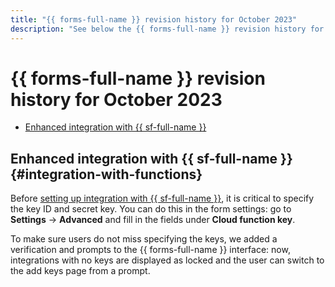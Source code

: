 ```yaml
---
title: "{{ forms-full-name }} revision history for October 2023"
description: "See below the {{ forms-full-name }} revision history for October 2023."
---
```


# {{ forms-full-name }} revision history for October 2023

* [Enhanced integration with {{ sf-full-name }}](#integration-with-functions)


## Enhanced integration with {{ sf-full-name }} {#integration-with-functions}

Before [setting up integration with {{ sf-full-name }}](../call-function.md), it is critical to specify the key ID and secret key. You can do this in the form settings: go to **Settings** → **Advanced** and fill in the fields under **Cloud function key**.

To make sure users do not miss specifying the keys, we added a verification and prompts to the {{ forms-full-name }} interface: now, integrations with no keys are displayed as locked and the user can switch to the add keys page from a prompt.


